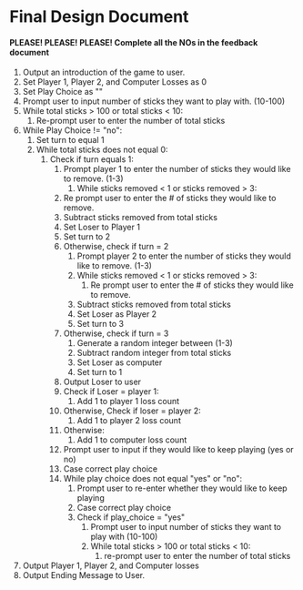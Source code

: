 # Final Design Document
#### PLEASE! PLEASE! PLEASE! Complete all the NOs in the feedback document
1. Output an introduction of the game to user.
2. Set Player 1, Player 2, and Computer Losses as 0 
3. Set Play Choice as ""
4. Prompt user to input number of sticks they want to play with. (10-100)
5. While total sticks > 100 or total sticks < 10:
   1. Re-prompt user to enter the number of total sticks
6. While Play Choice != "no":
   1. Set turn to equal 1
   2. While total sticks does not equal 0:
      1. Check if turn equals 1: 
         1. Prompt player 1 to enter the number of sticks they would like to remove. (1-3)
            1. While sticks removed < 1 or sticks removed > 3:
         2. Re prompt user to enter the # of sticks they would like to remove.
         3. Subtract sticks removed from total sticks
         4. Set Loser to Player 1
         5. Set turn to 2
         6. Otherwise, check if turn = 2
             1. Prompt player 2 to enter the number of sticks they would like to remove. (1-3)
             2. While sticks removed < 1 or sticks removed > 3:
                1. Re prompt user to enter the # of sticks they would like to remove.
             3. Subtract sticks removed from total sticks
             4. Set Loser as Player 2
             5. Set turn to 3
         7. Otherwise, check if turn = 3
             1. Generate a random integer between (1-3)
             2. Subtract random integer from total sticks
             3. Set Loser as computer 
             4. Set turn to 1
         8. Output Loser to user
         9. Check if Loser = player 1:
             1. Add 1 to player 1 loss count
         10. Otherwise, Check if loser = player 2:
              1. Add 1 to player 2 loss count
         11. Otherwise:
              1. Add 1 to computer loss count
         12. Prompt user to input if they would like to keep playing (yes or no)
         13. Case correct play choice
         14. While play choice does not equal "yes" or "no":
              1. Prompt user to re-enter whether they would like to keep playing
              2. Case correct play choice
              3. Check if play_choice = "yes"
                 1. Prompt user to input number of sticks they want to play with (10-100)
                 2. While total sticks > 100 or total sticks < 10:
                    1. re-prompt user to enter the number of total sticks
6. Output Player 1, Player 2, and Computer losses
7. Output Ending Message to User.
   


